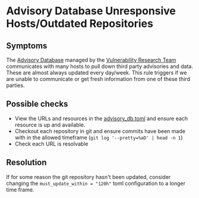 # Advisory Database Unresponsive Hosts/Outdated Repositories

## Symptoms

The [Advisory Database](https://gitlab.com/gitlab-org/security-products/gemnasium-db) managed by the [Vulnerability Research Team](https://about.gitlab.com/handbook/engineering/development/sec/secure/vulnerability-research/) communicates with many hosts to pull down third party advisories and data. These are almost always updated every day/week. This rule triggers if we are unable to communicate or get fresh information from one of these third parties.

## Possible checks

* View the URLs and resources in the [advisory_db.toml](https://gitlab.com/gitlab-org/secure/vulnerability-research/internal/vr-observability-ops/-/blob/main/advisory_db.toml?ref_type=heads) and ensure each resource is up and available.
* Checkout each repository in git and ensure commits have been made with in the allowed timeframe (`git log '--pretty=%aD' | head -n 1`)
* Check each URL is resolvable

## Resolution

If for some reason the git repository hasn't been updated, consider changing the `must_update_within = "120h"`
toml configuration to a longer time frame.
